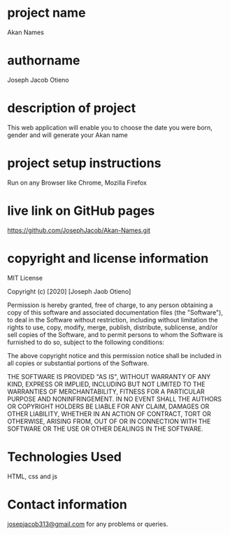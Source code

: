 # project name
Akan Names
# authorname
Joseph Jacob Otieno
# description of project
This web application will enable you to choose the date you were born, gender and will generate your Akan name
# project setup instructions
Run on any Browser like Chrome, Mozilla Firefox
# live link on GitHub pages
https://github.com/JosephJacob/Akan-Names.git
# copyright and license information
MIT License

Copyright (c) [2020] [Joseph Jaob Otieno]

Permission is hereby granted, free of charge, to any person obtaining a copy
of this software and associated documentation files (the "Software"), to deal
in the Software without restriction, including without limitation the rights
to use, copy, modify, merge, publish, distribute, sublicense, and/or sell
copies of the Software, and to permit persons to whom the Software is
furnished to do so, subject to the following conditions:

The above copyright notice and this permission notice shall be included in all
copies or substantial portions of the Software.

THE SOFTWARE IS PROVIDED "AS IS", WITHOUT WARRANTY OF ANY KIND, EXPRESS OR
IMPLIED, INCLUDING BUT NOT LIMITED TO THE WARRANTIES OF MERCHANTABILITY,
FITNESS FOR A PARTICULAR PURPOSE AND NONINFRINGEMENT. IN NO EVENT SHALL THE
AUTHORS OR COPYRIGHT HOLDERS BE LIABLE FOR ANY CLAIM, DAMAGES OR OTHER
LIABILITY, WHETHER IN AN ACTION OF CONTRACT, TORT OR OTHERWISE, ARISING FROM,
OUT OF OR IN CONNECTION WITH THE SOFTWARE OR THE USE OR OTHER DEALINGS IN THE
SOFTWARE.
# Technologies Used
HTML, css and js
# Contact information
josepjacob313@gmail.com for any problems or queries.
